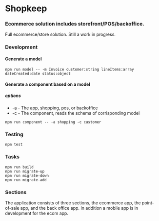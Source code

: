 Shopkeep
===

### Ecommerce solution includes storefront/POS/backoffice.

Full ecommerce/store solution. Still a work in progress.

### Development

#### Generate a model

```
npm run model -- -m Invoice customer:string lineItems:array dateCreated:date status:object
```

#### Generate a component based on a model
##### options

* -a - The app, shopping, pos, or backoffice
* -c - The component, reads the schema of corrisponding model

```
npm run component -- -a shopping -c customer
```

### Testing
```
npm test
```

### Tasks
```
npm run build
npm run migrate-up
npm run migrate-down
npm run migrate-add
```

### Sections
The application consists of three sections, the ecommerce app, the point-of-sale app, and the back office app. In addition a mobile app is in development for the ecom app.
